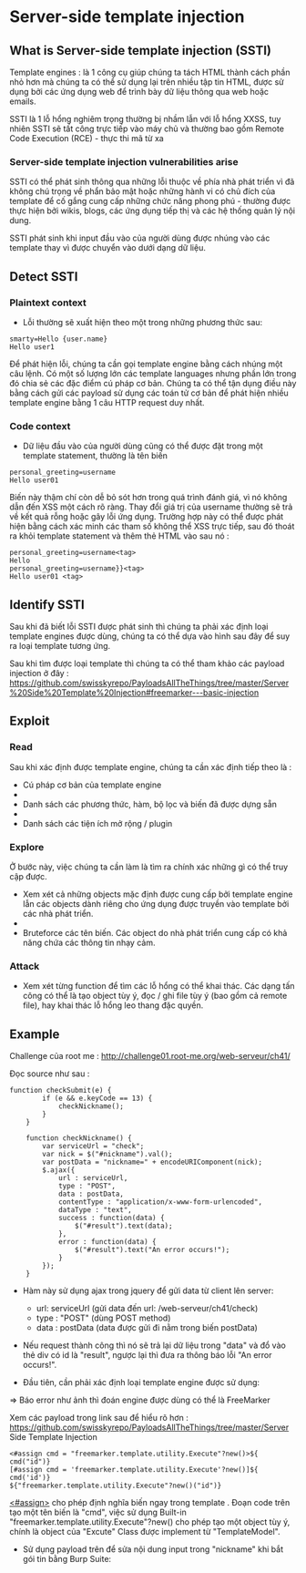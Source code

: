 # Server-side template injection 

## What is Server-side template injection (SSTI)

Template engines : là 1 công cụ giúp chúng ta tách HTML thành cách phần nhỏ hơn mà chúng ta có thể sử dụng lại trên nhiều tập tin HTML, được sử dụng bởi các ứng dụng web để trình bày dữ liệu thông qua web hoặc emails.

SSTI là 1 lỗ hổng nghiêm trọng thường bị nhầm lẫn với lỗ hổng XXSS, tuy nhiên SSTI sẽ tất công trực tiếp vào máy chủ và thường bao gồm Remote Code Execution (RCE) - thực thi mã từ xa

### Server-side template injection vulnerabilities arise

SSTI có thể phát sinh thông qua những lỗi thuộc về phía nhà phát triển vì đã không chú trọng về phẩn bảo mật hoặc những hành vi có chủ đích của template để cố gắng cung cấp những chức năng phong phú - thường được thực hiện bởi wikis, blogs, các ứng dụng tiếp thị và các hệ thống quản lý nội dung.


SSTI phát sinh khi input đầu vào của người dùng được nhúng vào các template thay vì được chuyển vào dưới dạng dữ liệu.

## Detect SSTI
### Plaintext context
- Lỗi thường sẽ xuất hiện theo một trong những phương thức sau:
```
smarty=Hello {user.name}
Hello user1
````

 Để phát hiện lỗi, chúng ta cần gọi template engine bằng cách nhúng một câu lệnh. Có một số lượng lớn các template languages nhưng phần lớn trong đó chia sẻ các đặc điểm cú pháp cơ bản. Chúng ta có thể tận dụng điều này bằng cách gửi các payload sử dụng các toán tử cơ bản để phát hiện nhiều template engine bằng 1 câu HTTP request duy nhất.

### Code context
- Dữ liệu đầu vào của người dùng cũng có thể được đặt trong một template statement, thường là tên biến
```
personal_greeting=username
Hello user01
````
Biến này thậm chí còn dễ bỏ sót hơn trong quá trình đánh giá, vì nó không dẫn đến XSS một cách rõ ràng. Thay đổi giá trị của username thường sẽ trả về kết quả rỗng hoặc gây lỗi ứng dụng. Trường hợp này có thể được phát hiện bằng cách xác minh các tham số không thể XSS trực tiếp, sau đó thoát ra khỏi template statement và thêm thẻ HTML vào sau nó :
```
personal_greeting=username<tag>
Hello
personal_greeting=username}}<tag>
Hello user01 <tag>
```

## Identify SSTI
Sau khi đã biết lỗi SSTI được phát sinh thì chúng ta phải xác định loại template engines được dùng, chúng ta có thể dựa vào hình sau đây để suy ra loại template tương ứng.



Sau khi tìm được loại template thì chúng ta có thể tham khảo các payload injection ở đây : https://github.com/swisskyrepo/PayloadsAllTheThings/tree/master/Server%20Side%20Template%20Injection#freemarker---basic-injection


## Exploit
### Read
Sau khi xác định được template engine, chúng ta cần xác định tiếp theo là :

   + Cú pháp cơ bản của template engine
   + 
   + Danh sách các phương thức, hàm, bộ lọc và biến đã được dựng sẵn
   + 
   + Danh sách các tiện ích mở rộng / plugin
### Explore
Ở bước này, việc chúng ta cần làm là tìm ra chính xác những gì có thể truy cập được.

  + Xem xét cả những objects mặc định được cung cấp bởi template engine lẫn các objects dành riêng cho ứng dụng được truyền vào template bởi các nhà phát triển.
  + 
  + Bruteforce các tên biến. Các object do nhà phát triển cung cấp có khả năng chứa các thông tin nhạy cảm.
### Attack
  - Xem xét từng function để tìm các lỗ hổng có thể khai thác. Các dạng tấn công có thể là tạo object tùy ý, đọc / ghi file tùy ý (bao gồm cả remote file), hay khai thác lỗ hổng leo thang đặc quyền.


## Example
Challenge của root me : http://challenge01.root-me.org/web-serveur/ch41/

Đọc source như sau : 
```
function checkSubmit(e) {
		if (e && e.keyCode == 13) {
			checkNickname();
		}
	}

	function checkNickname() {
		var serviceUrl = "check";
		var nick = $("#nickname").val();
		var postData = "nickname=" + encodeURIComponent(nick);
		$.ajax({
			url : serviceUrl,
			type : "POST",
			data : postData,
			contentType : "application/x-www-form-urlencoded",
			dataType : "text",
			success : function(data) {
				$("#result").text(data);
			},
			error : function(data) {
				$("#result").text("An error occurs!");
			}
		});
	}
  ```
  
- Hàm này sử dụng ajax trong jquery để gửi data từ client lên server:

  + url: serviceUrl (gửi data đến url: /web-serveur/ch41/check)
  + type : "POST" (dùng POST method)
  + data : postData (data được gửi đi nằm trong biến postData)

- Nếu request thành công thì nó sẽ trả lại dữ liệu trong "data" và đổ vào thẻ div có id là "result", ngược lại thì đưa ra thông báo lỗi "An error occurs!".

- Đầu tiên, cần phải xác định loại template engine được sử dụng:


=> Báo error như ảnh thì đoán engine được dùng có thể là FreeMarker

Xem các payload trong link sau để hiểu rõ hơn : https://github.com/swisskyrepo/PayloadsAllTheThings/tree/master/Server Side Template Injection
```
<#assign cmd = "freemarker.template.utility.Execute"?new()>${ cmd("id")}
[#assign cmd = 'freemarker.template.utility.Execute'?new()]${ cmd('id')}
${"freemarker.template.utility.Execute"?new()("id")}
```
[<#assign>](http://freemarker.org/docs/dgui_misc_var.html) cho phép định nghĩa biến ngay trong template . Đoạn code trên tạo một tên biến là "cmd", việc sử dụng Built-in "freemarker.template.utility.Execute"?new() cho phép tạo một object tùy ý, chính là object của "Excute" Class được implement từ "TemplateModel".

- Sử dụng payload trên để sửa nội dung input trong "nickname" khi bắt gói tin bằng Burp Suite:


